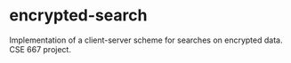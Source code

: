 encrypted-search
================

Implementation of a client-server scheme for searches on encrypted data. CSE 667 project.

